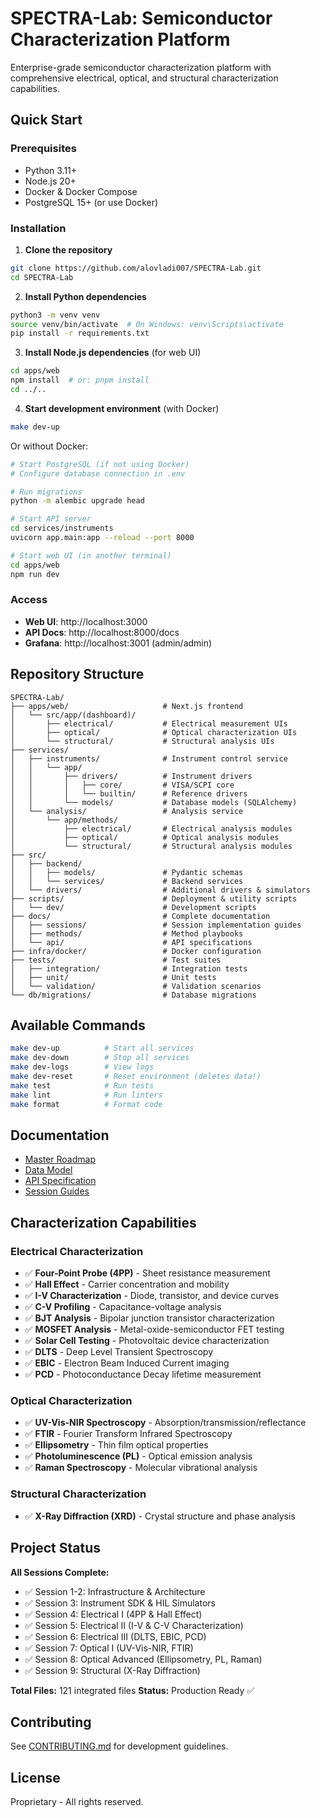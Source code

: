 # SPECTRA-Lab: Semiconductor Characterization Platform

Enterprise-grade semiconductor characterization platform with comprehensive electrical, optical, and structural characterization capabilities.

## Quick Start

### Prerequisites
- Python 3.11+
- Node.js 20+
- Docker & Docker Compose
- PostgreSQL 15+ (or use Docker)

### Installation

1. **Clone the repository**
```bash
git clone https://github.com/alovladi007/SPECTRA-Lab.git
cd SPECTRA-Lab
```

2. **Install Python dependencies**
```bash
python3 -m venv venv
source venv/bin/activate  # On Windows: venv\Scripts\activate
pip install -r requirements.txt
```

3. **Install Node.js dependencies** (for web UI)
```bash
cd apps/web
npm install  # or: pnpm install
cd ../..
```

4. **Start development environment** (with Docker)
```bash
make dev-up
```

Or without Docker:
```bash
# Start PostgreSQL (if not using Docker)
# Configure database connection in .env

# Run migrations
python -m alembic upgrade head

# Start API server
cd services/instruments
uvicorn app.main:app --reload --port 8000

# Start web UI (in another terminal)
cd apps/web
npm run dev
```

### Access

- **Web UI**: http://localhost:3000
- **API Docs**: http://localhost:8000/docs
- **Grafana**: http://localhost:3001 (admin/admin)

## Repository Structure

```
SPECTRA-Lab/
├── apps/web/                     # Next.js frontend
│   └── src/app/(dashboard)/
│       ├── electrical/           # Electrical measurement UIs
│       ├── optical/              # Optical characterization UIs
│       └── structural/           # Structural analysis UIs
├── services/
│   ├── instruments/              # Instrument control service
│   │   └── app/
│   │       ├── drivers/          # Instrument drivers
│   │       │   ├── core/         # VISA/SCPI core
│   │       │   └── builtin/      # Reference drivers
│   │       └── models/           # Database models (SQLAlchemy)
│   └── analysis/                 # Analysis service
│       └── app/methods/
│           ├── electrical/       # Electrical analysis modules
│           ├── optical/          # Optical analysis modules
│           └── structural/       # Structural analysis modules
├── src/
│   ├── backend/
│   │   ├── models/               # Pydantic schemas
│   │   └── services/             # Backend services
│   └── drivers/                  # Additional drivers & simulators
├── scripts/                      # Deployment & utility scripts
│   └── dev/                      # Development scripts
├── docs/                         # Complete documentation
│   ├── sessions/                 # Session implementation guides
│   ├── methods/                  # Method playbooks
│   └── api/                      # API specifications
├── infra/docker/                 # Docker configuration
├── tests/                        # Test suites
│   ├── integration/              # Integration tests
│   ├── unit/                     # Unit tests
│   └── validation/               # Validation scenarios
└── db/migrations/                # Database migrations
```

## Available Commands

```bash
make dev-up          # Start all services
make dev-down        # Stop all services
make dev-logs        # View logs
make dev-reset       # Reset environment (deletes data!)
make test            # Run tests
make lint            # Run linters
make format          # Format code
```

## Documentation

- [Master Roadmap](docs/ROADMAP.md)
- [Data Model](docs/DATA_MODEL_SPECIFICATION.md)
- [API Specification](docs/api/openapi_specification.yaml)
- [Session Guides](docs/sessions/)

## Characterization Capabilities

### Electrical Characterization
- ✅ **Four-Point Probe (4PP)** - Sheet resistance measurement
- ✅ **Hall Effect** - Carrier concentration and mobility
- ✅ **I-V Characterization** - Diode, transistor, and device curves
- ✅ **C-V Profiling** - Capacitance-voltage analysis
- ✅ **BJT Analysis** - Bipolar junction transistor characterization
- ✅ **MOSFET Analysis** - Metal-oxide-semiconductor FET testing
- ✅ **Solar Cell Testing** - Photovoltaic device characterization
- ✅ **DLTS** - Deep Level Transient Spectroscopy
- ✅ **EBIC** - Electron Beam Induced Current imaging
- ✅ **PCD** - Photoconductance Decay lifetime measurement

### Optical Characterization
- ✅ **UV-Vis-NIR Spectroscopy** - Absorption/transmission/reflectance
- ✅ **FTIR** - Fourier Transform Infrared Spectroscopy
- ✅ **Ellipsometry** - Thin film optical properties
- ✅ **Photoluminescence (PL)** - Optical emission analysis
- ✅ **Raman Spectroscopy** - Molecular vibrational analysis

### Structural Characterization
- ✅ **X-Ray Diffraction (XRD)** - Crystal structure and phase analysis

## Project Status

**All Sessions Complete:**
- ✅ Session 1-2: Infrastructure & Architecture
- ✅ Session 3: Instrument SDK & HIL Simulators
- ✅ Session 4: Electrical I (4PP & Hall Effect)
- ✅ Session 5: Electrical II (I-V & C-V Characterization)
- ✅ Session 6: Electrical III (DLTS, EBIC, PCD)
- ✅ Session 7: Optical I (UV-Vis-NIR, FTIR)
- ✅ Session 8: Optical Advanced (Ellipsometry, PL, Raman)
- ✅ Session 9: Structural (X-Ray Diffraction)

**Total Files:** 121 integrated files
**Status:** Production Ready ✅

## Contributing

See [CONTRIBUTING.md](CONTRIBUTING.md) for development guidelines.

## License

Proprietary - All rights reserved.
